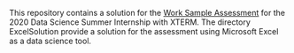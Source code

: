 This repository contains a solution for the [Work Sample Assessment](https://techpoint.formstack.com/forms/2020_class_of_xtern_work_sample_assessment) for the 2020 Data Science Summer Internship with XTERM. The directory ExcelSolution provide a solution for the assessment using Microsoft Excel as a data science tool.
